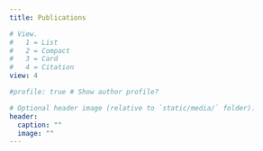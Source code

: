 ```yaml
---
title: Publications

# View.
#   1 = List
#   2 = Compact
#   3 = Card
#   4 = Citation
view: 4

#profile: true # Show author profile?

# Optional header image (relative to `static/media/` folder).
header:
  caption: ""
  image: ""
---
```

